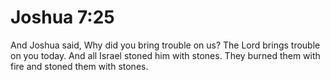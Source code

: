 # Joshua 7:25

And Joshua said, Why did you bring trouble on us? The Lord brings trouble on you today. And all Israel stoned him with stones. They burned them with fire and stoned them with stones.
